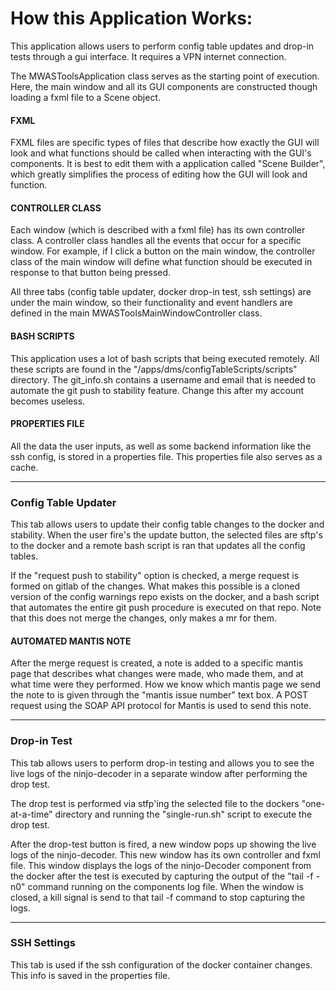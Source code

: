 <h1>How this Application Works: </h1>

This application allows users to perform config table updates and drop-in tests through a gui interface. It requires
a VPN internet connection. 

The MWASToolsApplication class serves as the starting point of execution. Here, the main window and all its
GUI components are constructed though loading a fxml file to a Scene object.

<h4>FXML</h4>
FXML files are specific types of files that describe how exactly the GUI will look and what functions should be called 
when interacting with the GUI's components. It is best to edit them with a application called "Scene Builder", which 
greatly simplifies the process of editing how the GUI will look and function.

<h4>CONTROLLER CLASS</h4>
Each window (which is described with a fxml file) has its own controller class. A controller class handles all the events
that occur for a specific window. For example, if I click a button on the main window, the controller class of the main 
window will define what function should be executed in response to that button being pressed. 

All three tabs (config table updater, docker drop-in test, ssh settings) are under the main window, so their 
functionality and event handlers are defined in the main MWASToolsMainWindowController class.

<h4>BASH SCRIPTS</h4>
This application uses a lot of bash scripts that being executed remotely. All these scripts are found
in the "/apps/dms/configTableScripts/scripts" directory. The git_info.sh contains a username and
email that is needed to automate the git push to stability feature. Change this after my account becomes useless.

<h4>PROPERTIES FILE</H4>

All the data the user inputs, as well as some backend information like the ssh config, is stored in a properties file.
This properties file also serves as a cache.

<hr>
<h3>Config Table Updater</h3>

This tab allows users to update their config table changes to the docker and stability. When the user fire's the update
button, the selected files are sftp's to the docker and a remote bash script is ran that updates all the config tables.

If the "request push to stability" option is checked, a merge request is formed on gitlab of the changes.
What makes this possible is a cloned version of the config warnings repo exists on the docker, and a bash script 
that automates the entire git push procedure is executed on that repo. Note that this does not merge the changes,
only makes a mr for them.

<h4>AUTOMATED MANTIS NOTE</h4>

After the merge request is created, a note is added to a specific mantis page that describes what changes were made, who
made them, and at what time were they performed. How we know which mantis page we send the note to is given through
the "mantis issue number" text box. A POST request using the SOAP API protocol for Mantis is used to send this note.

<hr>
<h3>Drop-in Test</h3>

This tab allows users to perform drop-in testing and allows you to see the live logs of the ninjo-decoder
in a separate window after performing the drop test. 

The drop test is performed via stfp'ing the selected file to the dockers "one-at-a-time" directory 
and running the "single-run.sh" script to execute the drop test. 

After the drop-test button is fired, a new window pops up showing the live logs of the ninjo-decoder. This new window
has its own controller and fxml file. This window displays the logs of the ninjo-Decoder component from the docker
after the test is executed by capturing the output of the "tail -f -n0" command running on the components log file.
When the window is closed, a kill signal is send to that tail -f command to stop capturing the logs. 

<hr>
<h3>SSH Settings</h3>

This tab is used if the ssh configuration of the docker container changes. This info is saved in the properties file. 











